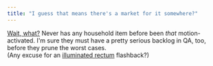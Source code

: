 ```yaml
---
title: "I guess that means there's a market for it somewhere?"
---
```


<p><a href="http://www.amazon.com/dp/B018Z0TE3K">Wait, what?</a> Never has any household item before been <i>that</i> motion-activated. I'm sure they must have a pretty serious backlog in QA, too, before they prune the worst cases.
<br/>
(Any excuse for an <a href="http://www.therobotsvoice.com/2010/06/fan_fiction_friday_optimus_prime_and_princess_leia.php">illuminated rectum</a> flashback?)</p>
